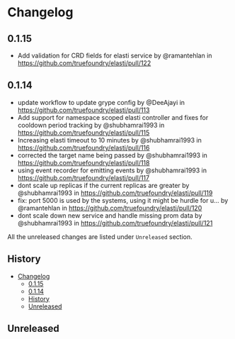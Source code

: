 # Changelog

<!--
    Please refer to https://github.com/truefoundry/elasti/blob/main/CONTRIBUTING.md#Changelog and follow the guidelines before adding a new entry.
-->

## 0.1.15
* Add validation for CRD fields for elasti service by @ramantehlan in https://github.com/truefoundry/elasti/pull/122

## 0.1.14
* update workflow to update grype config by @DeeAjayi in https://github.com/truefoundry/elasti/pull/113
* Add support for namespace scoped elasti controller and fixes for cooldown period tracking by @shubhamrai1993 in https://github.com/truefoundry/elasti/pull/115
* Increasing elasti timeout to 10 minutes by @shubhamrai1993 in https://github.com/truefoundry/elasti/pull/116
* corrected the target name being passed by @shubhamrai1993 in https://github.com/truefoundry/elasti/pull/118
* using event recorder for emitting events by @shubhamrai1993 in https://github.com/truefoundry/elasti/pull/117
* dont scale up replicas if the current replicas are greater by @shubhamrai1993 in https://github.com/truefoundry/elasti/pull/119
* fix: port 5000 is used by the systems, using it might be hurdle for u… by @ramantehlan in https://github.com/truefoundry/elasti/pull/120
* dont scale down new service and handle missing prom data by @shubhamrai1993 in https://github.com/truefoundry/elasti/pull/121

All the unreleased changes are listed under `Unreleased` section.

## History

- [Changelog](#changelog)
  - [0.1.15](#0115)
  - [0.1.14](#0114)
  - [History](#history)
  - [Unreleased](#unreleased)

## Unreleased

<!--
    Add new changes here and sort them alphabetically.
Example -
- **General**: Add support for statefulset as a scale target reference ([#10](https://github.com/truefoundry/elasti/pull/10))
-->
